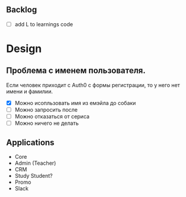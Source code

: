 ## Backlog
- [ ] add L to learnings code
# Design

## Проблема с именем пользователя.
Если человек приходит с Auth0 с формы регистрации,
то у него нет имени и фамилии.
- [x] Можно исопльзовать имя из емэйла до собаки
- [ ] Можно запросить после
- [ ] Можно отказаться от сериса
- [ ] Можно ничего не делать

## Applications
- Core 
- Admin (Teacher)
- CRM
- Study Student?
- Promo
- Slack
